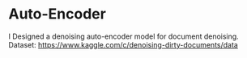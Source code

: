 # Auto-Encoder
I Designed a denoising auto-encoder model for document denoising.
Dataset: https://www.kaggle.com/c/denoising-dirty-documents/data
